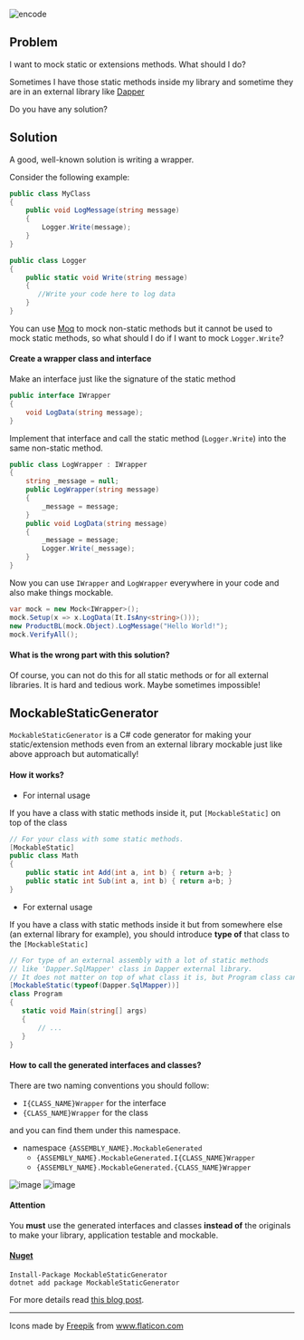 ![encode](https://user-images.githubusercontent.com/8418700/140723471-a3529ea9-db8f-465e-9eaa-64e16fbb950f.png)

## Problem

I want to mock static or extensions methods. What should I do?

Sometimes I have those static methods inside my library and sometime they are in an external library like [Dapper](https://github.com/DapperLib/Dapper)

Do you have any solution?

## Solution

A good, well-known solution is writing a wrapper.

Consider the following example:

```cs
public class MyClass
{
    public void LogMessage(string message)
    {
        Logger.Write(message);
    }
}

public class Logger
{
    public static void Write(string message)
    {
       //Write your code here to log data
    }
}
```

You can use [Moq](https://github.com/moq/moq4) to mock non-static methods but it cannot be used to mock static methods, so what should I do if I want to mock `Logger.Write`?

#### Create a wrapper class and interface

Make an interface just like the signature of the static method

```cs
public interface IWrapper
{
    void LogData(string message);
}
```

Implement that interface and call the static method (`Logger.Write`) into the same non-static method.

```cs
public class LogWrapper : IWrapper
{
    string _message = null;
    public LogWrapper(string message)
    {
        _message = message;
    }
    public void LogData(string message)
    {
        _message = message;
        Logger.Write(_message);
    }
}
```

Now you can use `IWrapper` and `LogWrapper` everywhere in your code and also make things mockable.

```cs
var mock = new Mock<IWrapper>();
mock.Setup(x => x.LogData(It.IsAny<string>()));
new ProductBL(mock.Object).LogMessage("Hello World!");
mock.VerifyAll();
```

#### What is the wrong part with this solution?

Of course, you can not do this for all static methods or for all external libraries. It is hard and tedious work. Maybe sometimes impossible!

## MockableStaticGenerator

`MockableStaticGenerator` is a C# code generator for making your static/extension methods even from an external library mockable just like above approach but automatically!

#### How it works?

* For internal usage

If you have a class with static methods inside it, put `[MockableStatic]` on top of the class

```cs
// For your class with some static methods.
[MockableStatic]
public class Math
{
    public static int Add(int a, int b) { return a+b; }
    public static int Sub(int a, int b) { return a+b; }
}
```

* For external usage

If you have a class with static methods inside it but from somewhere else (an external library for example), you should introduce **type of** that class to the `[MockableStatic]`
 
 ```cs
 // For type of an external assembly with a lot of static methods
 // like 'Dapper.SqlMapper' class in Dapper external library.
 // It does not matter on top of what class it is, but Program class can be appropriate.
[MockableStatic(typeof(Dapper.SqlMapper))]
class Program
{
    static void Main(string[] args)
    {
        // ...
    }
}
 ```
 
#### How to call the generated interfaces and classes?

There are two naming conventions you should follow:

* `I{CLASS_NAME}Wrapper` for the interface
* `{CLASS_NAME}Wrapper` for the class

and you can find them under this namespace.

* namespace `{ASSEMBLY_NAME}.MockableGenerated`
    * `{ASSEMBLY_NAME}.MockableGenerated.I{CLASS_NAME}Wrapper`
    * `{ASSEMBLY_NAME}.MockableGenerated.{CLASS_NAME}Wrapper`


![image](https://user-images.githubusercontent.com/8418700/108617117-04539600-7429-11eb-804a-7c6e3241a799.png)
![image](https://user-images.githubusercontent.com/8418700/108617134-1a615680-7429-11eb-9de0-b49006a50b6f.png)

#### Attention

You **must** use the generated interfaces and classes **instead of** the originals to make your library, application testable and mockable.

#### [Nuget](https://www.nuget.org/packages/MockableStaticGenerator)

```
Install-Package MockableStaticGenerator
dotnet add package MockableStaticGenerator
```

For more details read [this blog post](https://hamedfathi.me/the-dotnet-world-csharp-source-generator/).

<hr/>

<div>Icons made by <a href="https://www.freepik.com" title="Freepik">Freepik</a> from <a href="https://www.flaticon.com/" title="Flaticon">www.flaticon.com</a></div>
